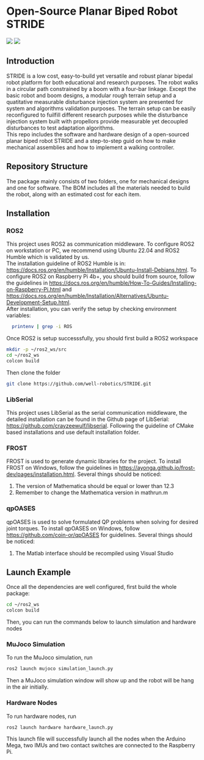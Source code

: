 # Open-Source Planar Biped Robot STRIDE
![](https://github.com/well-robotics/STRIDE/Hardware_STRIDE.gif)
![](https://github.com/well-robotics/STRIDE/Sim_STRIDE.gif)
## Introduction
STRIDE is a low cost, easy-to-build yet versatile and robust planar bipedal robot platform for both educational and research purposes. The robot walks in a circular path constrained by a boom with a four-bar linkage. Except the basic robot and boom designs, a modular rough terrain setup and a quatitative measurable disturbance injection system are presented for system and algorithms validation purposes. The terrain setup can be easily reconfigured to fuilfill different research purposes while the disturbance injection system built with propellors provide measurable yet decoupled disturbances to test adaptation algorithms.  
This repo includes the software and hardware design of a open-sourced planar biped robot STRIDE and a step-to-step guid on how to make mechanical assemblies and how to implement a walking controller.
## Repository Structure
The package mainly consists of two folders, one for mechanical designs and one for software. The BOM includes all the materials needed to build the robot, along with an estimated cost for each item.
## Installation
### ROS2 
This project uses ROS2 as communication middleware. To configure ROS2 on workstation or PC, we recommend using Ubuntu 22.04 and ROS2 Humble which is validated by us. \
The installation guideline of ROS2 Humble is in: https://docs.ros.org/en/humble/Installation/Ubuntu-Install-Debians.html. To configure ROS2 on Raspberry Pi 4b+, you should build from source, follow the guidelines in https://docs.ros.org/en/humble/How-To-Guides/Installing-on-Raspberry-Pi.html and https://docs.ros.org/en/humble/Installation/Alternatives/Ubuntu-Development-Setup.html. \
After installation, you can verify the setup by checking environment variables: 
```bash
  printenv | grep -i ROS
```
Once ROS2 is setup successsfully, you should first build a ROS2 workspace
```bash
mkdir -p ~/ros2_ws/src
cd ~/ros2_ws
colcon build
```
Then clone the folder
```bash
git clone https://github.com/well-robotics/STRIDE.git
```
### LibSerial
This project uses LibSerial as the serial communication middleware, the detailed installation can be found in the Github page of LibSerial: https://github.com/crayzeewulf/libserial. Following the guideline of CMake based installations and use default installation folder. 

### FROST
FROST is used to generate dynamic libraries for the project. To install FROST on Windows, follow the guidelines in https://ayonga.github.io/frost-dev/pages/installation.html. Several things should be noticed: 
1. The version of Mathematica should be equal or lower than 12.3
2. Remember to change the Mathematica version in mathrun.m
### qpOASES
qpOASES is used to solve formulated QP problems when solving for desired joint torques. To install qpOASES on Windows, follow https://github.com/coin-or/qpOASES for guidelines. Several things should be noticed: 
1. The Matlab interface should be recompiled using Visual Studio 

## Launch Example
Once all the dependencies are well configured, first build the whole package: 
```bash
cd ~/ros2_ws
colcon build
```
Then, you can run the commands below to launch simulation and hardware nodes
### MuJoco Simulation
To run the MuJoco simulation, run
```bash
ros2 launch mujoco simulation_launch.py
```
Then a MuJoco simulation window will show up and the robot will be hang in the air initially. 
### Hardware Nodes
To run hardware nodes, run 
```bash
ros2 launch hardware hardware_launch.py
```
This launch file will successfully launch all the nodes when the Arduino Mega, two IMUs and two contact switches are connected to the Raspberry Pi. 
